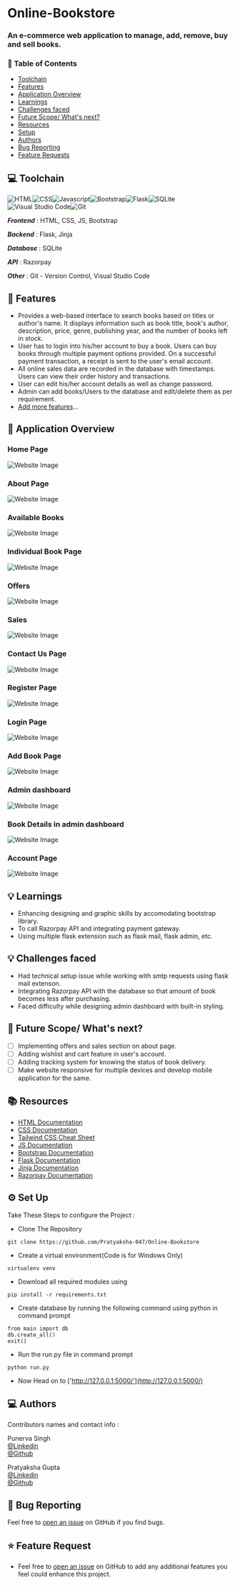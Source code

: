 # Online-Bookstore
### An e-commerce web application to manage, add, remove, buy and sell books.

### 📌 Table of Contents
* [Toolchain](#toolchain)
* [Features](#features)
* [Application Overview](#overview)
* [Learnings](#learning)
* [Challenges faced](#challenges)
* [Future Scope/ What's next?](#scope)
* [Resources](#resources)
* [Setup](#setup)
* [Authors](#authors)
* [Bug Reporting](#bug)
* [Feature Requests](#feature-request)


<a id="toolchain"></a>
## 💻 Toolchain

<img alt="HTML" src="https://img.shields.io/badge/html5-%23E34F26.svg?style=for-the-badge&logo=html5&logoColor=white"/><img alt="CSS" src="https://img.shields.io/badge/css3-%231572B6.svg?style=for-the-badge&logo=css3&logoColor=white"/><img alt="Javascript" src="https://img.shields.io/badge/javascript-%23323330.svg?style=for-the-badge&logo=javascript&logoColor=%23F7DF1E"/><img alt="Bootstrap" src="https://img.shields.io/badge/bootstrap-%23563D7C.svg?style=for-the-badge&logo=bootstrap&logoColor=white"/><img alt="Flask" src="https://img.shields.io/badge/flask-%23000.svg?style=for-the-badge&logo=flask&logoColor=white"/><img alt="SQLite" src="https://img.shields.io/badge/sqlite-%2307405e.svg?style=for-the-badge&logo=sqlite&logoColor=white" /><img alt="Visual Studio Code" src="https://img.shields.io/badge/VisualStudioCode-0078d7.svg?style=for-the-badge&logo=visual-studio-code&logoColor=white"/><img alt="Git" src="https://img.shields.io/badge/git-%23F05033.svg?style=for-the-badge&logo=git&logoColor=white"/>

***Frontend*** : HTML, CSS, JS, Bootstrap

***Backend*** : Flask, Jinja

***Database*** : SQLite

***API*** : Razorpay

***Other*** : Git - Version Control, Visual Studio Code


<a id="features"></a>
## 🚀 Features
- Provides a web-based interface to search books based on titles or author's name. It displays information such as book title, book's author, description, price, genre, publishing year, and the number of books left in stock.
- User has to login into his/her account to buy a book. Users can buy books through multiple payment options provided. On a successful payment transaction, a receipt is sent to the user's email account.
- All online sales data are recorded in the database with timestamps. Users can view their order history and transactions.
- User can edit his/her account details as well as change password.
- Admin can add books/Users to the database and edit/delete them as per requirement.
- [Add more features](#feature-request)...

<a id="overview"></a>
## 📖 Application Overview
### Home Page
![Website Image](main/static/img/home.png?raw=true "Title")
### About Page 
![Website Image](main/static/img/about.png?raw=true "Title")
### Available Books 
![Website Image](main/static/img/all.png?raw=true "Title")
### Individual Book Page 
![Website Image](main/static/img/book_page.png?raw=true "Title")
### Offers
![Website Image](main/static/img/offers.png?raw=true "Title")
### Sales
![Website Image](main/static/img/sale.png?raw=true "Title")
### Contact Us Page 
![Website Image](main/static/img/contact_page.png?raw=true "Title")
### Register Page 
![Website Image](main/static/img/register.png?raw=true "Title")
### Login Page
![Website Image](main/static/img/login.png?raw=true "Title")
### Add Book Page 
![Website Image](main/static/img/add_book.png?raw=true "Title")
### Admin dashboard 
![Website Image](main/static/img/admin.png?raw=true "Title")
### Book Details in admin dashboard 
![Website Image](main/static/img/book.png?raw=true "Title")
### Account Page
![Website Image](main/static/img/account.png?raw=true "Title")

<a id="learning"></a>
## 💡 Learnings
- Enhancing designing and graphic skills by accomodating bootstrap library.
- To call Razorpay API and integrating payment gateway.
- Using multiple flask extension such as flask mail, flask admin, etc.

<a id="challenges"></a>
## 💡 Challenges faced
- Had technical setup issue while working with smtp requests using flask mail extenson.
- Integrating Razorpay API with the database so that amount of book becomes less after purchasing.
- Faced difficulty while designing admin dashboard with built-in styling.

<a id="scope"></a>
## 🚧 Future Scope/ What's next?
- [ ] Implementing offers and sales section on about page.
- [ ] Adding wishlist and cart feature in user's account.
- [ ] Adding tracking system for knowing the status of book delivery.
- [ ] Make website responsive for multiple devices and develop mobile application for the same.

<a id="resources"></a>
## 📚 Resources

- [HTML Documentation](https://developer.mozilla.org/en-US/docs/Web/HTML)
- [CSS Documentation](https://developer.mozilla.org/en-US/docs/Web/CSS)
- [Tailwind CSS Cheat Sheet](https://nerdcave.com/tailwind-cheat-sheet)
- [JS Documentation](https://developer.mozilla.org/en-US/docs/Web/JavaScript)
- [Bootstrap Documentation](https://getbootstrap.com/docs/4.1/getting-started/introduction/)
- [Flask Documentation](https://flask.palletsprojects.com/en/2.0.x/)
- [Jinja Documentation](https://jinja.palletsprojects.com/en/3.0.x/)
- [Razorpay Documentation](https://razorpay.com/docs/payment-gateway/server-integration/python/)


<a id="setup"></a>
## ⚙️ Set Up

Take These Steps to configure the Project :

* Clone The Repository
```
git clone https://github.com/Pratyaksha-047/Online-Bookstore
```

* Create a virtual environment(Code is for Windows Only)
```
virtualenv venv 
```

* Download all required modules using
```
pip install -r requirements.txt
```

* Create database by running the following command using python in command prompt
```
from main import db
db.create_all()
exit()
```

*  Run the run.py file in command prompt 
```
python run.py
```
* Now Head on to ['http://127.0.0.1:5000/'](http://127.0.0.1:5000/)


<a id="authors"></a>
## 💻 Authors

Contributors names and contact info :

Punerva Singh<br> 
[@Linkedin](https://www.linkedin.com/in/punerva-singh-958305204)
<br>
[@Github](https://github.com/punervasingh)
<br>

Pratyaksha Gupta<br>
[@Linkedin](https://www.linkedin.com/in/pratyakshagupta-047/)
<br>
[@Github](https://github.com/Pratyaksha-047)
<br>

<a id="bug"></a>
## 🐛 Bug Reporting
Feel free to [open an issue](https://github.com/Pratyaksha-047/Online-Bookstore/issues) on GitHub if you find bugs.

<a id="feature-request"></a>
## ⭐ Feature Request
- Feel free to [open an issue](https://github.com/Pratyaksha-047/Online-Bookstore/issues) on GitHub to add any additional features you feel could enhance this project.  
